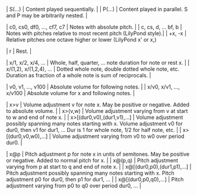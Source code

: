 | S(...)                      | Content played sequentially. |
| P(...)                      | Content played in parallel. S and P may be arbitrarily nested. |

| c0, cs0, df0, ..., cf7, c7  | Notes with absolute pitch. |
| c, cs, d, ... bf, b         | Notes with pitches relative to most recent pitch (LilyPond style).|
| +x, -x                      | Relative pitches one octave higher or lower (LilyPond x' or x,)

| r                           | Rest. |

| x/1, x/2, x/4, ...          | Whole, half, quarter, ... note duration for note or rest x. |
| x/(1,2), x/(1,2,4), ...     | Dotted whole note, double dotted whole note, etc.
                                Duration as fraction of a whole note is sum of reciprocals. |

| v0, v1, ..., v100           | Absolute volume for following notes. |
| x/v0, x/v1, ..., x/v100     | Absolute volume for x and following notes. |

| x>v                         | Volume adjustment v for note x.
                                May be positive or negative. Added to absolute volume. |
| x>(v,w)                     | Volume adjustment varying from v at start to w and end of note x. |
| x>[(dur0,v0),(dur1,v1),...] | Volume adjustment possibly spanning many notes starting with x.
                                Volume adjustment v0 for dur0, then v1 for dur1, ...
                                Dur is 1 for whole note, 1/2 for half note, etc. |
| x>[(dur0,v0,w0),...]        | Volume adjustment varying from v0 to w0 over period dur0. |

| x@p                         | Pitch adjustment p for note x in units of semitones.
                                May be positive or negative. Added to normal pitch for x. |
| x@(p,q)                     | Pitch adjustment varying from p at start to q and end of note x. |
| x@[(dur0,p0),(dur1,p1),...] | Pitch adjustment possibly spanning many notes starting with x.
                                Pitch adjustment p0 for dur0, then p1 for dur1, ... |
| x@[(dur0,p0,q0),...]        | Pitch adjustment varying from p0 to q0 over period dur0, ... |


